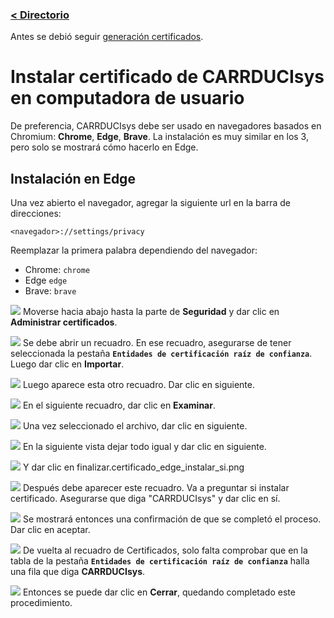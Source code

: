 ### [< Directorio](../directorio.md)

Antes se debió seguir [generación certificados](./1-generacion-certificados.md).
# Instalar certificado de CARRDUCIsys en computadora de usuario
De preferencia, CARRDUCIsys debe ser usado en navegadores basados en Chromium: **Chrome**, **Edge**, **Brave**. La instalación es muy similar en los 3, pero solo se mostrará cómo hacerlo en Edge.
## Instalación en Edge
Una vez abierto el navegador, agregar la siguiente url en la barra de direcciones:
```
<navegador>://settings/privacy
```
Reemplazar la primera palabra dependiendo del navegador:
- Chrome: `chrome`
- Edge `edge`
- Brave: `brave`

![](../assets/imagenes/certificado_edge_config.png)
Moverse hacia abajo hasta la parte de **Seguridad** y dar clic en **Administrar certificados**.

![](../assets/imagenes/certificado_edge_abrir.png)
Se debe abrir un recuadro. En ese recuadro, asegurarse de tener seleccionada la pestaña **`Entidades de certificación raíz de confianza`**. Luego dar clic en **Importar**. 

![](../assets/imagenes/certificado_edge_panel_importar.png)
Luego aparece esta otro recuadro. Dar clic en siguiente.

![](../assets/imagenes/certificado_edge_siguiente.png)
En el siguiente recuadro, dar clic en **Examinar**.

![](../assets/imagenes/certificado_edge_panel_examinar.png)
Una vez seleccionado el archivo, dar clic en siguiente.

![](../assets/imagenes/certificado_edge_archivo_seleccionado.png)
En la siguiente vista dejar todo igual y dar clic en siguiente.

![](../assets/imagenes/certificado_edge_archivo_dejar_todo_igual.png)
Y dar clic en finalizar.certificado_edge_instalar_si.png

![](../assets/imagenes/certificado_edge_finalizar.png)
Después debe aparecer este recuadro. Va a preguntar si instalar certificado. Asegurarse que diga "CARRDUCIsys" y dar clic en sí.

![](../assets/imagenes/certificado_edge_instalar_si.png)
Se mostrará entonces una confirmación de que se completó el proceso. Dar clic en aceptar.

![](../assets/imagenes/certificado_edge_terminado_aceptar.png)
De vuelta al recuadro de Certificados, solo falta comprobar que en la tabla de la pestaña **`Entidades de certificación raíz de confianza`** halla una fila que diga **CARRDUCIsys**.

![](../assets/imagenes/certificado_edge_terminado_comprobar.png)
Entonces se puede dar clic en **Cerrar**, quedando completado este procedimiento.